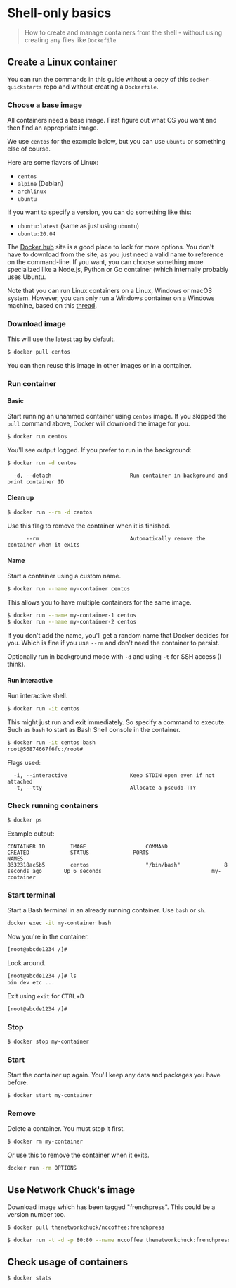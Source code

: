 # Shell-only basics
> How to create and manage containers from the shell - without using creating any files like `Dockefile`


## Create a Linux container

You can run the commands in this guide without a copy of this `docker-quickstarts` repo and without creating a `Dockerfile`.

### Choose a base image

All containers need a base image. First figure out what OS you want and then find an appropriate image.

We use `centos` for the example below, but you can use `ubuntu` or something else of course.

Here are some flavors of Linux:

- `centos`
- `alpine` (Debian)
- `archlinux`
- `ubuntu`

If you want to specify a version, you can do something like this:

- `ubuntu:latest` (same as just using `ubuntu`)
- `ubuntu:20.04`

The [Docker hub](https://hub.docker.com/) site is a good place to look for more options. You don't have to download from the site, as you just need a valid name to reference on the command-line. If you want, you can choose something more specialized like a Node.js, Python or Go container (which internally probably uses Ubuntu.

Note that you can run Linux containers on a Linux, Windows or macOS system. However, you can only run a Windows container on a Windows machine, based on this [thread](https://stackoverflow.com/questions/42158596/can-windows-containers-be-hosted-on-linux).

### Download image

This will use the latest tag by default.

```sh
$ docker pull centos
```

You can then reuse this image in other images or in a container.

### Run container

<!-- TODO These can be moved to another repo and keep this lighter and less instructional and less thorough -->

#### Basic

Start running an unammed container using `centos` image. If you skipped the `pull` command above, Docker will download the image for you.

```sh
$ docker run centos
```

You'll see output logged. If you prefer to run in the background:

```sh
$ docker run -d centos
```

```
  -d, --detach                         Run container in background and print container ID
```

#### Clean up

```sh
$ docker run --rm -d centos
```

Use this flag to remove the container when it is finished.

```
      --rm                             Automatically remove the container when it exits
```

#### Name

Start a container using a custom name.

```sh
$ docker run --name my-container centos
```

This allows you to have multiple containers for the same image.

```sh
$ docker run --name my-container-1 centos
$ docker run --name my-container-2 centos
```

If you don't add the name, you'll get a random name that Docker decides for you. Which is fine if you use `--rm` and don't need the container to persist.

Optionally run in background mode with `-d` and using `-t` for SSH access (I think).

#### Run interactive

Run interactive shell.

```sh
$ docker run -it centos
```

This might just run and exit immediately. So specify a command to execute. Such as `bash` to start as Bash Shell console in the container.

```sh
$ docker run -it centos bash
root@56874667f6fc:/root#
```

Flags used:

```
  -i, --interactive                    Keep STDIN open even if not attached
  -t, --tty                            Allocate a pseudo-TTY
```


### Check running containers

```sh
$ docker ps
```

Example output:

```
CONTAINER ID        IMAGE                   COMMAND                  CREATED             STATUS              PORTS                      NAMES
8332318ac5b5        centos                  "/bin/bash"              8 seconds ago       Up 6 seconds                                   my-container

```

### Start terminal

Start a Bash terminal in an already running container. Use `bash` or `sh`.

```sh
docker exec -it my-container bash
```

Now you're in the container.

```sh
[root@abcde1234 /]#
```

Look around.

```sh
[root@abcde1234 /]# ls
bin dev etc ...
```

Exit using `exit` for <kbd>CTRL</kbd>+<kbd>D</kbd>


```sh
[root@abcde1234 /]#
```

### Stop

```sh
$ docker stop my-container
```

### Start

Start the container up again. You'll keep any data and packages you have before.

```sh
$ docker start my-container
```

### Remove

Delete a container. You must stop it first.

```sh
$ docker rm my-container
```

Or use this to remove the container when it exits.

```sh
docker run -rm OPTIONS
```


## Use Network Chuck's image

Download image which has been tagged "frenchpress". This could be a version number too.

```sh
$ docker pull thenetworkchuck/nccoffee:frenchpress
```

```sh
$ docker run -t -d -p 80:80 --name nccoffee thenetworkchuck:frenchpress
```


## Check usage of containers

```sh
$ docker stats
```
